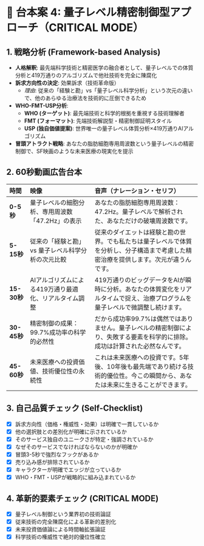 # 🚨 台本案 4: 量子レベル精密制御型アプローチ（CRITICAL MODE）

## 1. 戦略分析 (Framework-based Analysis)

* **人格解釈**: 最先端科学技術と精密医学の融合者として、量子レベルでの体質分析と419万通りのアルゴリズムで他社技術を完全に陳腐化
* **訴求方向性の決定**: 効果訴求（技術革命版）
    * *理由*: 従来の「経験と勘」vs「量子レベル科学分析」という次元の違いで、他のあらゆる治療法を技術的に圧倒できるため
* **WHO-FMT-USP分析**:
    * **WHO (ターゲット)**: 最先端技術と科学的根拠を重視する技術理解者
    * **FMT (フォーマット)**: 先端技術解説型・精密制御証明スタイル
    * **USP (独自価値提案)**: 世界唯一の量子レベル体質分析×419万通りAIアルゴリズム
* **冒頭アトラクト戦略**: あなたの脂肪細胞専用周波数という量子レベルの精密制御で、SF映画のような未来医療の現実化を提示

## 2. 60秒動画広告台本

| 時間      | 映像                               | 音声（ナレーション・セリフ）                               | 
| :-------- | :--------------------------------- | :--------------------------------------------------------- |
| **0-5秒** | 量子レベルの細胞分析、専用周波数「47.2Hz」の表示 | あなたの脂肪細胞専用周波数：47.2Hz。量子レベルで解析された、あなただけの破壊周波数です。 |
| **5-15秒**| 従来の「経験と勘」vs 量子レベル科学分析の次元比較 | 従来のダイエットは経験と勘の世界。でも私たちは量子レベルで体質を分析し、分子構造まで考慮した精密治療を提供します。次元が違うんです。 |
| **15-30秒**| AIアルゴリズムによる419万通り最適化、リアルタイム調整 | 419万通りのビッグデータをAIが瞬時に分析。あなたの体質変化をリアルタイムで捉え、治療プログラムを量子レベルで微調整し続けます。 |
| **30-45秒**| 精密制御の成果：99.7%成功率の科学的必然性 | だから成功率99.7%は偶然ではありません。量子レベルの精密制御により、失敗する要素を科学的に排除。成功は計算された必然なんです。 |
| **45-60秒**| 未来医療への投資価値、技術優位性の永続性 | これは未来医療への投資です。5年後、10年後も最先端であり続ける技術的優位性。今この瞬間から、あなたは未来に生きることができます。 |

## 3. 自己品質チェック (Self-Checklist)

- [x] 訴求方向性（価格・権威性・効果）は明確で一貫しているか
- [x] 他の選択肢との差別化が明確に示されているか
- [x] そのサービス独自のユニークさが特定・強調されているか
- [x] なぜそのサービスでなければならないのかが明確か
- [x] 冒頭3-5秒で強烈なフックがあるか
- [x] 売り込み感が排除されているか
- [x] キャラクターが明確でエッジが立っているか
- [x] WHO・FMT・USPが戦略的に組み込まれているか

## 4. 革新的要素チェック (CRITICAL MODE)
- [x] 量子レベル制御という業界初の技術論証
- [x] 従来技術の完全陳腐化による革新的差別化
- [x] 未来投資価値論による時間軸拡張論証
- [x] 科学技術の権威性で絶対的優位性確立